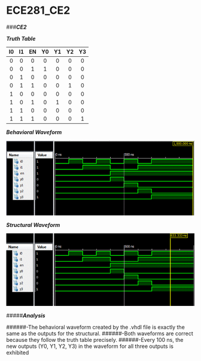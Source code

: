 ECE281_CE2
==========

###__*CE2*__


__*Truth Table*__


|I0|I1|EN|Y0|Y1|Y2|Y3|
|:--:|:--:|:--:|:--:|:--:|:--:|:--:|
|0|0|0|0|0|0|0|
|0|0|1|1|0|0|0|
|0|1|0|0|0|0|0|
|0|1|1|0|0|1|0|
|1|0|0|0|0|0|0|
|1|0|1|0|1|0|0|
|1|1|0|0|0|0|0|
|1|1|1|0|0|0|1|



__*Behavioral Waveform*__


![](https://github.com/dustyweisner/ECE281_CE2/blob/master/Documents/Xilinx/Decoder_Behavioral/BehavioralPic.GIF?raw=true)


__*Structural Waveform*__


![](https://github.com/dustyweisner/ECE281_CE2/blob/master/Documents/Xilinx/CE2/Capture.GIF?raw=true)


#####__*Analysis*__


######-The behavioral waveform created by the .vhdl file is exactly the same as the outputs for the structural.
######-Both waveforms are correct because they follow the truth table precisely.
######-Every 100 ns, the new outputs (Y0, Y1, Y2, Y3) in the waveform for all three outputs is exhibited

